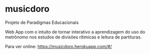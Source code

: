# musicdoro
Projeto de Paradigmas Educacionais

Web App com o intuito de tornar interativo a aprendizagem do uso do metrônomo nos
estudos de divisões rítimicas e leitura de partituras.

Para ver online: https://musicdoro.herokuapp.com/#/

